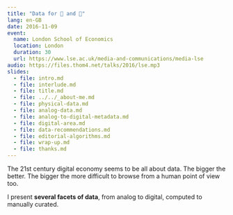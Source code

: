 ```yaml
---
title: "Data for 🙋 and 🤖"
lang: en-GB
date: 2016-11-09
event:
  name: London School of Economics
  location: London
  duration: 30
  url: https://www.lse.ac.uk/media-and-communications/media-lse
audio: https://files.thom4.net/talks/2016/lse.mp3
slides:
  - file: intro.md
  - file: interlude.md
  - file: title.md
  - file: ../../_about-me.md
  - file: physical-data.md
  - file: analog-data.md
  - file: analog-to-digital-metadata.md
  - file: digital-area.md
  - file: data-recommendations.md
  - file: editorial-algorithms.md
  - file: wrap-up.md
  - file: thanks.md
---
```


The 21st century digital economy seems to be all about data. The bigger the better. The bigger the more difficult to browse from a human point of view too.

I present **several facets of data**, from analog to digital, computed to manually curated.
